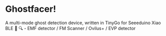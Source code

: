 # Ghostfacer!
A multi-mode ghost detection device, written in TinyGo for Seeeduino Xiao BLE 👻 🔍 - EMF detector / FM Scanner / Ovilus+ / EVP detector
